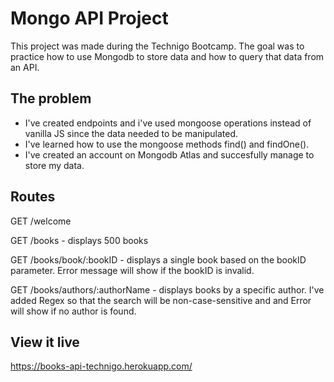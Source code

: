# Mongo API Project
This project was made during the Technigo Bootcamp. The goal was to practice how to use Mongodb to store data and how to query that data from an API.  

## The problem

- I've created endpoints and i've used mongoose operations instead of vanilla JS since the data needed to be manipulated.
- I've learned how to use the mongoose methods find() and findOne().
- I've created an account on Mongodb Atlas and succesfully manage to store my data. 

## Routes 

GET /welcome 

GET /books - displays 500 books

GET /books/book/:bookID - displays a single book based on the bookID parameter. Error message will show if the bookID is invalid.

GET /books/authors/:authorName  - displays books by a specific author. I've added Regex so that the search will be non-case-sensitive and and Error will show if no author is found.  


## View it live
https://books-api-technigo.herokuapp.com/
